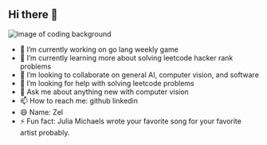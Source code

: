 ## Hi there 👋


<picture>
 <source media="(prefers-color-scheme: dark)" srcset="https://wallpapers.com/images/hd/coding-background-l9pvpgogyoukpp2k.jpg">
 <source media="(prefers-color-scheme: light)" srcset="https://wallpapers.com/images/hd/coding-background-l9pvpgogyoukpp2k.jpg">
 <img alt="Image of coding background" src="https://wallpapers.com/images/hd/coding-background-l9pvpgogyoukpp2k.jpg">
</picture>


- 🔭 I’m currently working on go lang weekly game
- 🌱 I’m currently learning more about solving leetcode hacker rank problems
- 👯 I’m looking to collaborate on general AI, computer vision, and software
- 🤔 I’m looking for help with solving leetcode problems 
- 💬 Ask me about anything new with computer vision
- 📫 How to reach me: github linkedin
- 😄 Name: Zel
- ⚡ Fun fact: Julia Michaels wrote your favorite song for your favorite artist probably. 

